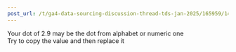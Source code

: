 ```yaml
---
post_url: /t/ga4-data-sourcing-discussion-thread-tds-jan-2025/165959/144
---
```

Your dot of 2.9 may be the dot from alphabet or numeric one  
Try to copy the value and then replace it